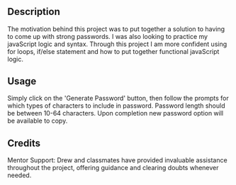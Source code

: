 # <Random Password Generator>

## Description

The motivation behind this project was to put together a solution to having to come up with strong passwords. I was also looking to practice my javaScript logic and syntax. Through this project I am more confident using for loops, if/else statement and how to put together functional javaScript logic.

## Usage

Simply click on the 'Generate Password' button, then follow the prompts for which types of characters to include in password. Password length should be between 10-64 characters. Upon completion new password option will be available to copy.

## Credits

Mentor Support: Drew and classmates have provided invaluable assistance throughout the project, offering guidance and clearing doubts whenever needed.

